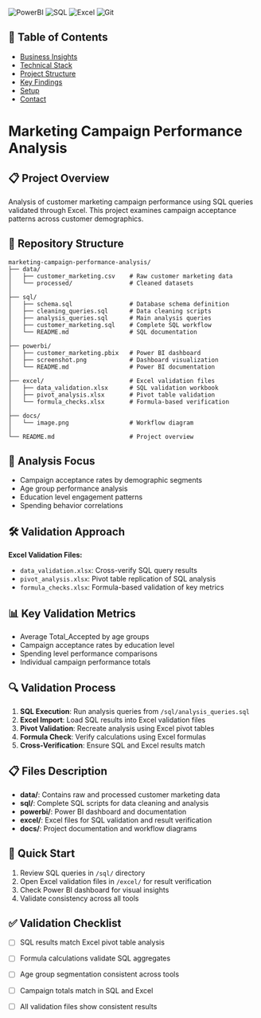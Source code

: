 ![PowerBI](https://img.shields.io/badge/PowerBI-F2C811?style=for-the-badge&logo=Power%20BI&logoColor=black)
![SQL](https://img.shields.io/badge/SQL-CC2927?style=for-the-badge&logo=microsoft%20sql%20server&logoColor=white)
![Excel](https://img.shields.io/badge/Excel-217346?style=for-the-badge&logo=microsoft%20excel&logoColor=white)
![Git](https://img.shields.io/badge/Git-F05032?style=for-the-badge&logo=git&logoColor=white)



## 📖 Table of Contents
- [Business Insights](#-business-insights)
- [Technical Stack](#-technical-stack)  
- [Project Structure](#-project-structure)
- [Key Findings](#-key-findings)
- [Setup](#-setup)
- [Contact](#-contact)


# **Marketing Campaign Performance Analysis**

## **📋 Project Overview**
Analysis of customer marketing campaign performance using SQL queries validated through Excel. This project examines campaign acceptance patterns across customer demographics.

## **📁 Repository Structure**
```
marketing-campaign-performance-analysis/
├── data/
│   ├── customer_marketing.csv    # Raw customer marketing data
│   └── processed/                # Cleaned datasets
│
├── sql/
│   ├── schema.sql                # Database schema definition
│   ├── cleaning_queries.sql      # Data cleaning scripts
│   ├── analysis_queries.sql      # Main analysis queries
│   ├── customer_marketing.sql    # Complete SQL workflow
│   └── README.md                 # SQL documentation
│
├── powerbi/
│   ├── customer_marketing.pbix   # Power BI dashboard
│   ├── screenshot.png            # Dashboard visualization
│   └── README.md                 # Power BI documentation
│
├── excel/                        # Excel validation files
│   ├── data_validation.xlsx      # SQL validation workbook
│   ├── pivot_analysis.xlsx       # Pivot table validation
│   └── formula_checks.xlsx       # Formula-based verification
│
├── docs/
│   └── image.png                 # Workflow diagram
│
└── README.md                     # Project overview
```

## **🎯 Analysis Focus**
- Campaign acceptance rates by demographic segments
- Age group performance analysis
- Education level engagement patterns
- Spending behavior correlations

## **🛠️ Validation Approach**
**Excel Validation Files:**
- `data_validation.xlsx`: Cross-verify SQL query results
- `pivot_analysis.xlsx`: Pivot table replication of SQL analysis
- `formula_checks.xlsx`: Formula-based validation of key metrics

## **📊 Key Validation Metrics**
- Average Total_Accepted by age groups
- Campaign acceptance rates by education level
- Spending level performance comparisons
- Individual campaign performance totals

## **🔍 Validation Process**
1. **SQL Execution**: Run analysis queries from `/sql/analysis_queries.sql`
2. **Excel Import**: Load SQL results into Excel validation files
3. **Pivot Validation**: Recreate analysis using Excel pivot tables
4. **Formula Check**: Verify calculations using Excel formulas
5. **Cross-Verification**: Ensure SQL and Excel results match

## **📋 Files Description**
- **data/**: Contains raw and processed customer marketing data
- **sql/**: Complete SQL scripts for data cleaning and analysis
- **powerbi/**: Power BI dashboard and documentation
- **excel/**: Excel files for SQL validation and result verification
- **docs/**: Project documentation and workflow diagrams

## **🚀 Quick Start**
1. Review SQL queries in `/sql/` directory
2. Open Excel validation files in `/excel/` for result verification
3. Check Power BI dashboard for visual insights
4. Validate consistency across all tools

## **✅ Validation Checklist**
- [ ] SQL results match Excel pivot table analysis
- [ ] Formula calculations validate SQL aggregates
- [ ] Age group segmentation consistent across tools
- [ ] Campaign totals match in SQL and Excel
- [ ] All validation files show consistent results

